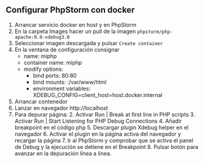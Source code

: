 ## Configurar PhpStorm con docker

1. Arrancar servicio docker en host y en PhpStorm
2. En la carpeta Images hacer un pull de la imagen ``phpstorm/php-apache:8.0-xdebug3.0``
3. Seleccionar imagen descargada y pulsar ``Create container``
4. En la ventana de configuración consignar
   * name: miphp
   * container name: miphp
   * modify options:
     * bind ports: 80:80
     * bind mounts: <carpeta-proyecto>:/var/www/html
     * environment variables: XDEBUG_CONFIG=client_host=host.docker.internal
5. Arrancar contenedor
6. Lanzar en navegador http://localhost
7. Para depurar página:
   2. Activar Run | Break at first line in PHP scripts
   3. Activar Run | Start Listening for PHP Debug Connections
   4. Añadir breakpoint en el código php
   5. Descargar plugin Xdebug helper en el navegador
   6. Activar el plugin en la página activa del navegador y recargar la página
   7. Ir al PhpStorm y comprobar que se activa el panel de Debug y la ejecución se detiene en el Breakpoint
   8. Pulsar botón para avanzar en la depuración línea a línea.